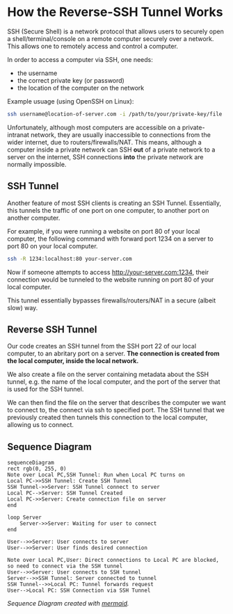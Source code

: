 # How the Reverse-SSH Tunnel Works

SSH (Secure Shell) is a network protocol that allows users to
securely open a shell/terminal/console on a remote computer securely over
a network. This allows one to remotely access and control a computer.

In order to access a computer via SSH, one needs:

- the username
- the correct private key (or password)
- the location of the computer on the network

Example usuage (using OpenSSH on Linux):

```bash
ssh username@location-of-server.com -i /path/to/your/private-key/file
```

Unfortunately, although most computers are accessible on a private-intranat
network, they are usually inaccessible to connections from the wider
internet, due to routers/firewalls/NAT. This means, although a computer
inside a private network can SSH **out** of a private network to a server on
the internet, SSH connections **into** the private network are normally
impossible.

## SSH Tunnel

Another feature of most SSH clients is creating an SSH Tunnel.
Essentially, this tunnels the traffic of one port on one computer,
to another port on another computer.

For example, if you were running a website on port 80 of your local computer,
the following command with forward port 1234 on a server
to port 80 on your local computer.

```bash
ssh -R 1234:localhost:80 your-server.com
```

Now if someone attempts to access http://your-server.com:1234, their connection
would be tunneled to the website running on port 80 of your local computer.

This tunnel essentially bypasses firewalls/routers/NAT in a
secure (albeit slow) way.

## Reverse SSH Tunnel

Our code creates an SSH tunnel from the SSH port 22 of our local computer,
to an abritary port on a server.
**The connection is created from the local computer, inside the local network.**

We also create a file on the server containing metadata about the SSH tunnel,
e.g. the name of the local computer, and the port of the server that is
used for the SSH tunnel.

We can then find the file on the server that describes the computer we want
to connect to, the connect via ssh to specified port. The SSH tunnel that we
previously created then tunnels this connection to the local computer, allowing
us to connect.

## Sequence Diagram

```mermaid
sequenceDiagram
rect rgb(0, 255, 0)
Note over Local PC,SSH Tunnel: Run when Local PC turns on
Local PC->>SSH Tunnel: Create SSH Tunnel
SSH Tunnel->>Server: SSH Tunnel connect to server
Local PC-->Server: SSH Tunnel Created
Local PC->>Server: Create connection file on server
end

loop Server
    Server->>Server: Waiting for user to connect
end

User-->>Server: User connects to server
User-->>Server: User finds desired connection

Note over Local PC,User: Direct connections to Local PC are blocked, so need to connect via the SSH tunnel
User-->>Server: User connects to SSH tunnel
Server-->>SSH Tunnel: Server connected to tunnel
SSH Tunnel-->>Local PC: Tunnel forwards request
User-->Local PC: SSH Connection via SSH Tunnel
```

_Sequence Diagram created with [mermaid][1]._

[1]: https://github.com/mermaid-js/mermaid
